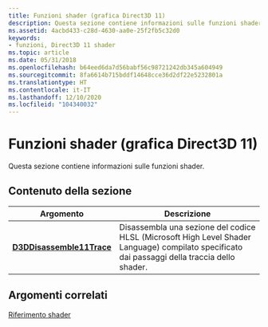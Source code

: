 ```yaml
---
title: Funzioni shader (grafica Direct3D 11)
description: Questa sezione contiene informazioni sulle funzioni shader.
ms.assetid: 4acbd433-c28d-4630-aa0e-25f2fb5c32d0
keywords:
- funzioni, Direct3D 11 shader
ms.topic: article
ms.date: 05/31/2018
ms.openlocfilehash: b64eed6da7d56babf56c98721242db345a604949
ms.sourcegitcommit: 8fa6614b715bddf14648cce36d2df22e5232801a
ms.translationtype: HT
ms.contentlocale: it-IT
ms.lasthandoff: 12/10/2020
ms.locfileid: "104340032"
---
```

# <a name="shader-functions-direct3d-11-graphics"></a>Funzioni shader (grafica Direct3D 11)

Questa sezione contiene informazioni sulle funzioni shader.


## <a name="in-this-section"></a>Contenuto della sezione



| Argomento                                                             | Descrizione                                                                                                                             |
|-------------------------------------------------------------------|-----------------------------------------------------------------------------------------------------------------------------------------|
| [**D3DDisassemble11Trace**](/windows/desktop/api/D3D11ShaderTracing/nf-d3d11shadertracing-d3ddisassemble11trace)<br/> | Disassembla una sezione del codice HLSL (Microsoft High Level Shader Language) compilato specificato dai passaggi della traccia dello shader.<br/> |



 

## <a name="related-topics"></a>Argomenti correlati

<dl> <dt>

[Riferimento shader](d3d11-graphics-reference-d3d11-shader.md)
</dt> </dl>

 

 





